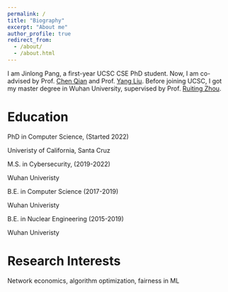 ```yaml
---
permalink: /
title: "Biography"
excerpt: "About me"
author_profile: true
redirect_from: 
  - /about/
  - /about.html
---
```


I am Jinlong Pang, a first-year UCSC CSE PhD student. Now, I am co-advised by Prof. [Chen Qian](https://users.soe.ucsc.edu/~qian/) and Prof. [Yang Liu](http://www.yliuu.com/). Before joining UCSC, I got my master degree in Wuhan University, supervised by Prof. [Ruiting Zhou](https://ruitingzhou.wordpress.com/).


Education
======
PhD in Computer Science, (Started 2022)

Univeristy of California, Santa Cruz

M.S. in Cybersecurity, (2019-2022)

Wuhan Univeristy


B.E. in Computer Science (2017-2019)

Wuhan Univeristy

B.E. in Nuclear Engineering (2015-2019)

Wuhan Univeristy

Research Interests
======

Network economics, algorithm optimization, fairness in ML
